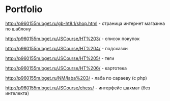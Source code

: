 # Portfolio

http://p960155m.bget.ru/gb-ht8.1/shop.html 	- 	страница интернет магазина по шаблону

http://p960155m.bget.ru/JSCourse/HT%203/ 		- 	список покупок

http://p960155m.bget.ru/JSCourse/HT%204/ 		- 	подсказки

http://p960155m.bget.ru/JSCourse/HT%205/		- 	теги

http://p960155m.bget.ru/JSCourse/HT%206/		- 	картотека

http://p960155m.bget.ru/NM/laba%203/ 			-	лаба по сараеву (с php)

http://p960155m.bget.ru/JSCourse/chess/		-	интерфейс шахмат (без интелекта)